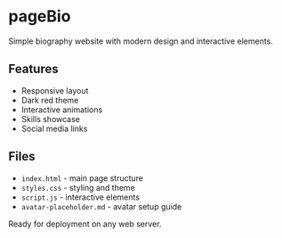# pageBio

Simple biography website with modern design and interactive elements.

## Features

- Responsive layout
- Dark red theme
- Interactive animations
- Skills showcase
- Social media links

## Files

- `index.html` - main page structure
- `styles.css` - styling and theme
- `script.js` - interactive elements
- `avatar-placeholder.md` - avatar setup guide

Ready for deployment on any web server.